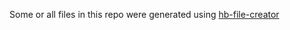 Some or all files in this repo were generated using [hb-file-creator](https://github.com/tieje/hb-file-creator)